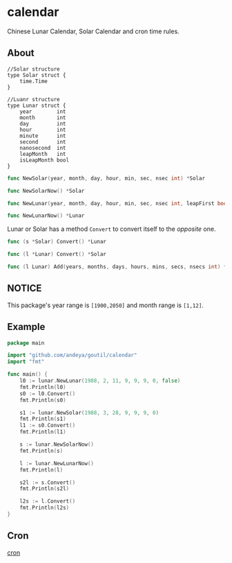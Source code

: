# calendar

Chinese Lunar Calendar, Solar Calendar and cron time rules.

## About

	//Solar structure
	type Solar struct {
		time.Time
	}
	
	//Luanr structure
	type Lunar struct {
		year        int
		month       int
		day         int
		hour        int
		minute      int
		second      int
		nanosecond  int
		leapMonth   int
		isLeapMonth bool
	}

```go
func NewSolar(year, month, day, hour, min, sec, nsec int) *Solar
```

```go
func NewSolarNow() *Solar
```

```go
func NewLunar(year, month, day, hour, min, sec, nsec int, leapFirst bool) *Lunar
```

```go
func NewLunarNow() *Lunar
```

Lunar or Solar has a method `Convert` to convert itself to the *opposite* one.

```go
func (s *Solar) Convert() *Lunar
```

```go
func (l *Lunar) Convert() *Solar
```

```go
func (l Lunar) Add(years, months, days, hours, mins, secs, nsecs int) *Lunar
```

## NOTICE

This package's year range is `[1900,2050]` and month range is `[1,12]`.

## Example

```go
package main

import "github.com/andeya/goutil/calendar"
import "fmt"

func main() {
	l0 := lunar.NewLunar(1988, 2, 11, 9, 9, 9, 0, false)
	fmt.Println(l0)
	s0 := l0.Convert()
	fmt.Println(s0)

	s1 := lunar.NewSolar(1988, 3, 28, 9, 9, 9, 0)
	fmt.Println(s1)
	l1 := s0.Convert()
	fmt.Println(l1)

	s := lunar.NewSolarNow()
	fmt.Println(s)

	l := lunar.NewLunarNow()
	fmt.Println(l)

	s2l := s.Convert()
	fmt.Println(s2l)

	l2s := l.Convert()
	fmt.Println(l2s)
}
```

## Cron

[cron](cron/README.md)